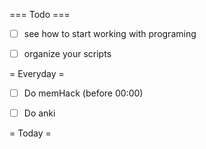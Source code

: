 === Todo ===
- [ ] see how to start working with programing
- [ ] organize your scripts


= Everyday =
- [ ] Do memHack (before 00:00)
- [ ] Do anki 


= Today =
